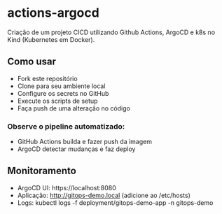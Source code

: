 # actions-argocd
Criação de um projeto CICD utilizando Github Actions, ArgoCD e k8s no Kind (Kubernetes em Docker).

## Como usar

* Fork este repositório
* Clone para seu ambiente local
* Configure os secrets no GitHub
* Execute os scripts de setup
* Faça push de uma alteração no código

### Observe o pipeline automatizado:

* GitHub Actions builda e fazer push da imagem
* ArgoCD detectar mudanças e faz deploy



## Monitoramento

* ArgoCD UI: https://localhost:8080
* Aplicação: http://gitops-demo.local (adicione ao /etc/hosts)
* Logs: kubectl logs -f deployment/gitops-demo-app -n gitops-demo
